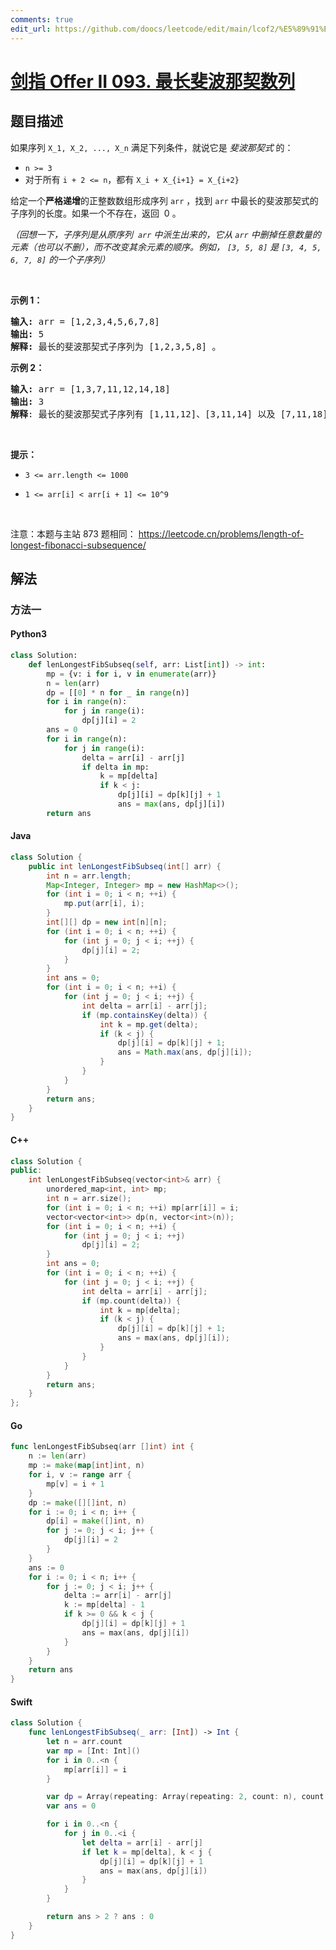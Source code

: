 ```yaml
---
comments: true
edit_url: https://github.com/doocs/leetcode/edit/main/lcof2/%E5%89%91%E6%8C%87%20Offer%20II%20093.%20%E6%9C%80%E9%95%BF%E6%96%90%E6%B3%A2%E9%82%A3%E5%A5%91%E6%95%B0%E5%88%97/README.md
---
```


<!-- problem:start -->

# [剑指 Offer II 093. 最长斐波那契数列](https://leetcode.cn/problems/Q91FMA)

## 题目描述

<!-- description:start -->

<p>如果序列&nbsp;<code>X_1, X_2, ..., X_n</code>&nbsp;满足下列条件，就说它是&nbsp;<em>斐波那契式&nbsp;</em>的：</p>

<ul>
	<li><code>n &gt;= 3</code></li>
	<li>对于所有&nbsp;<code>i + 2 &lt;= n</code>，都有&nbsp;<code>X_i + X_{i+1} = X_{i+2}</code></li>
</ul>

<p>给定一个<strong>严格递增</strong>的正整数数组形成序列 <code>arr</code>&nbsp;，找到 <code>arr</code> 中最长的斐波那契式的子序列的长度。如果一个不存在，返回&nbsp;&nbsp;0 。</p>

<p><em>（回想一下，子序列是从原序列&nbsp; <code>arr</code> 中派生出来的，它从 <code>arr</code> 中删掉任意数量的元素（也可以不删），而不改变其余元素的顺序。例如，&nbsp;<code>[3, 5, 8]</code>&nbsp;是&nbsp;<code>[3, 4, 5, 6, 7, 8]</code>&nbsp;的一个子序列）</em></p>

<p>&nbsp;</p>

<ul>
</ul>

<p><strong>示例 1：</strong></p>

<pre>
<strong>输入: </strong>arr =<strong> </strong>[1,2,3,4,5,6,7,8]
<strong>输出: </strong>5
<strong>解释: </strong>最长的斐波那契式子序列为 [1,2,3,5,8] 。
</pre>

<p><strong>示例&nbsp;2：</strong></p>

<pre>
<strong>输入: </strong>arr =<strong> </strong>[1,3,7,11,12,14,18]
<strong>输出: </strong>3
<strong>解释</strong>: 最长的斐波那契式子序列有 [1,11,12]、[3,11,14] 以及 [7,11,18] 。
</pre>

<p>&nbsp;</p>

<p><strong>提示：</strong></p>

<ul>
	<li><code>3 &lt;= arr.length &lt;= 1000</code></li>
	<li>
	<p><code>1 &lt;= arr[i] &lt; arr[i + 1] &lt;= 10^9</code></p>
	</li>
</ul>

<p>&nbsp;</p>

<p><meta charset="UTF-8" />注意：本题与主站 873&nbsp;题相同：&nbsp;<a href="https://leetcode.cn/problems/length-of-longest-fibonacci-subsequence/">https://leetcode.cn/problems/length-of-longest-fibonacci-subsequence/</a></p>

<!-- description:end -->

## 解法

<!-- solution:start -->

### 方法一

<!-- tabs:start -->

#### Python3

```python
class Solution:
    def lenLongestFibSubseq(self, arr: List[int]) -> int:
        mp = {v: i for i, v in enumerate(arr)}
        n = len(arr)
        dp = [[0] * n for _ in range(n)]
        for i in range(n):
            for j in range(i):
                dp[j][i] = 2
        ans = 0
        for i in range(n):
            for j in range(i):
                delta = arr[i] - arr[j]
                if delta in mp:
                    k = mp[delta]
                    if k < j:
                        dp[j][i] = dp[k][j] + 1
                        ans = max(ans, dp[j][i])
        return ans
```

#### Java

```java
class Solution {
    public int lenLongestFibSubseq(int[] arr) {
        int n = arr.length;
        Map<Integer, Integer> mp = new HashMap<>();
        for (int i = 0; i < n; ++i) {
            mp.put(arr[i], i);
        }
        int[][] dp = new int[n][n];
        for (int i = 0; i < n; ++i) {
            for (int j = 0; j < i; ++j) {
                dp[j][i] = 2;
            }
        }
        int ans = 0;
        for (int i = 0; i < n; ++i) {
            for (int j = 0; j < i; ++j) {
                int delta = arr[i] - arr[j];
                if (mp.containsKey(delta)) {
                    int k = mp.get(delta);
                    if (k < j) {
                        dp[j][i] = dp[k][j] + 1;
                        ans = Math.max(ans, dp[j][i]);
                    }
                }
            }
        }
        return ans;
    }
}
```

#### C++

```cpp
class Solution {
public:
    int lenLongestFibSubseq(vector<int>& arr) {
        unordered_map<int, int> mp;
        int n = arr.size();
        for (int i = 0; i < n; ++i) mp[arr[i]] = i;
        vector<vector<int>> dp(n, vector<int>(n));
        for (int i = 0; i < n; ++i) {
            for (int j = 0; j < i; ++j)
                dp[j][i] = 2;
        }
        int ans = 0;
        for (int i = 0; i < n; ++i) {
            for (int j = 0; j < i; ++j) {
                int delta = arr[i] - arr[j];
                if (mp.count(delta)) {
                    int k = mp[delta];
                    if (k < j) {
                        dp[j][i] = dp[k][j] + 1;
                        ans = max(ans, dp[j][i]);
                    }
                }
            }
        }
        return ans;
    }
};
```

#### Go

```go
func lenLongestFibSubseq(arr []int) int {
	n := len(arr)
	mp := make(map[int]int, n)
	for i, v := range arr {
		mp[v] = i + 1
	}
	dp := make([][]int, n)
	for i := 0; i < n; i++ {
		dp[i] = make([]int, n)
		for j := 0; j < i; j++ {
			dp[j][i] = 2
		}
	}
	ans := 0
	for i := 0; i < n; i++ {
		for j := 0; j < i; j++ {
			delta := arr[i] - arr[j]
			k := mp[delta] - 1
			if k >= 0 && k < j {
				dp[j][i] = dp[k][j] + 1
				ans = max(ans, dp[j][i])
			}
		}
	}
	return ans
}
```

#### Swift

```swift
class Solution {
    func lenLongestFibSubseq(_ arr: [Int]) -> Int {
        let n = arr.count
        var mp = [Int: Int]()
        for i in 0..<n {
            mp[arr[i]] = i
        }

        var dp = Array(repeating: Array(repeating: 2, count: n), count: n)
        var ans = 0

        for i in 0..<n {
            for j in 0..<i {
                let delta = arr[i] - arr[j]
                if let k = mp[delta], k < j {
                    dp[j][i] = dp[k][j] + 1
                    ans = max(ans, dp[j][i])
                }
            }
        }

        return ans > 2 ? ans : 0
    }
}
```

<!-- tabs:end -->

<!-- solution:end -->

<!-- problem:end -->
